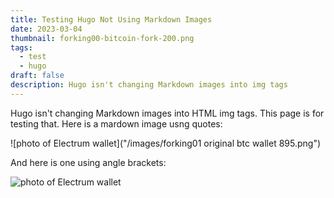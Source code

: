 ```yaml
---
title: Testing Hugo Not Using Markdown Images
date: 2023-03-04
thumbnail: forking00-bitcoin-fork-200.png
tags:
  - test
  - hugo
draft: false
description: Hugo isn't changing Markdown images into img tags
---
```

Hugo isn't changing Markdown images into HTML img tags.
This page is for testing that.
Here is a mardown image usng quotes:

![photo of Electrum wallet]("/images/forking01 original btc wallet 895.png")

And here is one using angle brackets:

![photo of Electrum wallet](</images/forking01 original btc wallet 895.png>)
